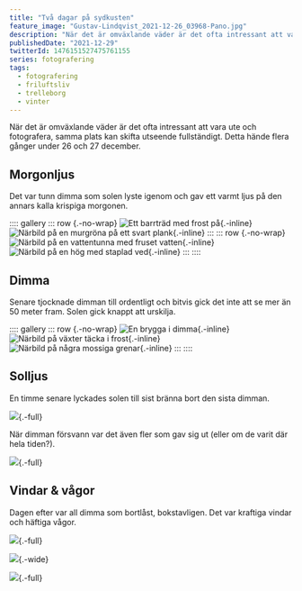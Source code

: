 ```yaml
---
title: "Två dagar på sydkusten"
feature_image: "Gustav-Lindqvist_2021-12-26_03968-Pano.jpg"
description: "När det är omväxlande väder är det ofta intressant att vara ute och fotografera, samma plats kan skifta utseende fullständigt."
publishedDate: "2021-12-29"
twitterId: 1476151527475761155
series: fotografering
tags:
  - fotografering
  - friluftsliv
  - trelleborg
  - vinter
---
```


När det är omväxlande väder är det ofta intressant att vara ute och fotografera, samma plats kan skifta utseende fullständigt. Detta hände flera gånger under 26 och 27 december.

## Morgonljus

Det var tunn dimma som solen lyste igenom och gav ett varmt ljus på den annars kalla krispiga morgonen.

:::: gallery
::: row {.-no-wrap}
![Ett barrträd med frost på](Gustav-Lindqvist_2021-12-26_03924.jpg){.-inline}
![Närbild på en murgröna på ett svart plank](Gustav-Lindqvist_2021-12-26_03937.jpg){.-inline}
:::
::: row {.-no-wrap}
![Närbild på en vattentunna med fruset vatten](Gustav-Lindqvist_2021-12-26_03938.jpg){.-inline}
![Närbild på en hög med staplad ved](Gustav-Lindqvist_2021-12-26_03939.jpg){.-inline}
:::
::::

## Dimma

Senare tjocknade dimman till ordentligt och bitvis gick det inte att se mer än 50 meter fram. Solen gick knappt att urskilja.

:::: gallery
::: row {.-no-wrap}
![En brygga i dimma](Gustav-Lindqvist_2021-12-26_03955.jpg){.-inline}
![Närbild på växter täcka i frost](Gustav-Lindqvist_2021-12-26_03963.jpg){.-inline}
![Närbild på några mossiga grenar](Gustav-Lindqvist_2021-12-26_03964.jpg){.-inline}
:::
::::

## Solljus

En timme senare lyckades solen till sist bränna bort den sista dimman.

![](Gustav-Lindqvist_2021-12-26_03976-Pano.jpg){.-full}

När dimman försvann var det även fler som gav sig ut (eller om de varit där hela tiden?).

![](Gustav-Lindqvist_2021-12-26_03998-Pano.jpg){.-full}

## Vindar & vågor

Dagen efter var all dimma som bortlåst, bokstavligen. Det var kraftiga vindar och häftiga vågor.

![](Gustav-Lindqvist_2021-12-27_04008-Pano.jpg){.-full}

![](Gustav-Lindqvist_2021-12-27_04039.jpg){.-wide}

![](Gustav-Lindqvist_2021-12-27_04044-Pano.jpg){.-full}
